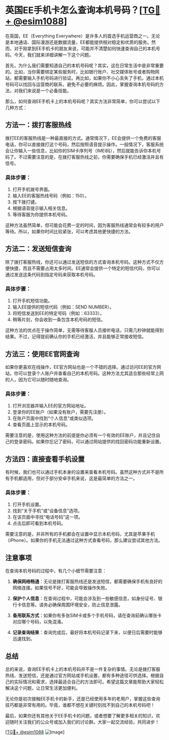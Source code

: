 # 英国EE手机卡怎么查询本机号码？[[TG💪+ @esim1088](https://t.me/s/esim1088)]

在英国，EE（Everything Everywhere）是许多人的首选手机运营商之一。无论是本地通话、国际漫游还是数据流量，EE都能提供相对稳定和优质的服务。然而，对于刚拿到EE手机卡的朋友来说，可能并不清楚如何快速查询自己的本机号码。今天，我们就来详细讲解一下这个问题。

首先，为什么我们需要知道自己的本机号码呢？其实，这在日常生活中是非常重要的。比如，当你需要绑定某些服务时，比如银行账户、社交媒体账号或者购物网站，都需要输入手机号码进行验证。再比如，如果你不小心丢失了手机，通过本机号码可以找回与运营商的联系，避免不必要的麻烦。因此，掌握查询本机号码的方法，对我们来说是一个必备技能。

那么，如何查询EE手机卡上的本机号码呢？其实方法非常简单，你可以尝试以下几种方式：

## 方法一：拨打客服热线

拨打EE的客服热线是一种最直接的方式。通常情况下，EE会提供一个免费的客服电话，你可以直接拨打这个号码，然后按照语音提示操作。一般情况下，客服系统会让你输入一些信息，比如你的SIM卡序列号（IMEI码），然后就能告诉你本机号码了。不过需要注意的是，在拨打客服热线之前，你需要确保手机已经激活并且有信号。

### 具体步骤：
1. 打开手机拨号界面。
2. 输入EE的客服热线号码（例如：150）。
3. 按下拨打键。
4. 根据语音提示输入相关信息。
5. 等待客服为你提供本机号码。

这种方法虽然简单，但可能会花费一定的时间，因为客服热线通常会有较多的用户等待。所以，如果你时间比较紧张，可以考虑其他更快捷的方法。

## 方法二：发送短信查询

除了拨打客服热线，你还可以通过发送短信的方式查询本机号码。这种方式不仅方便快捷，而且不需要占用太多时间。EE通常会提供一个特定的短信代码，你可以通过发送这条代码到指定号码来获取本机号码。

### 具体步骤：
1. 打开手机短信功能。
2. 输入EE提供的短信代码（例如：SEND NUMBER）。
3. 将短信发送到EE的特定号码（例如：63333）。
4. 稍等片刻，你会收到一条包含本机号码的短信。

这种方法的优点在于操作简单，无需等待客服人员接听电话，只需几秒钟就能得到结果。不过，记得提前确认你的手机已经激活，并且能够正常接收短信。

## 方法三：使用EE官网查询

如果你更喜欢在线操作，EE官方网站也是一个不错的选择。通过访问EE的官方网站，你可以登录个人账户并查看自己的本机号码。这种方法尤其适合那些经常上网的人，因为它可以随时随地查询。

### 具体步骤：
1. 打开浏览器并输入EE的官方网站地址。
2. 登录你的EE账户（如果没有账户，需要先注册）。
3. 在账户页面中找到“个人信息”或类似选项。
4. 查看页面上显示的本机号码。

需要注意的是，使用这种方法的前提是你必须有一个有效的EE账户，并且记住自己的登录密码。如果你忘记了密码，可以通过网站提供的找回密码功能重新设置。

## 方法四：直接查看手机设置

有时候，我们也可以通过手机本身的设置来查看本机号码。虽然这种方式并不是所有手机都适用，但对于部分安卓手机来说，这是最简单的方法之一。

### 具体步骤：
1. 打开手机设置。
2. 找到“关于手机”或“设备信息”选项。
3. 在该页面中寻找“电话号码”这一项。
4. 点击后即可看到本机号码。

需要注意的是，并非所有的手机都会在设置中显示本机号码，尤其是苹果手机（iPhone）。如果你的手机无法通过这种方式查看号码，那么建议尝试其他方法。

## 注意事项

在查询本机号码的过程中，有几个小细节需要注意：

1. **确保网络畅通**：无论是拨打客服热线还是发送短信，都需要确保手机有良好的网络连接。如果信号不好，可能会导致操作失败。
   
2. **保护个人信息**：在查询过程中，可能会涉及到一些敏感信息，如身份证号、银行卡信息等。请务必确保周围环境安全，防止信息泄露。

3. **备用联系方式**：如果你有多张SIM卡或多个手机号码，请在查询前确认哪张卡对应哪个号码，以免混淆。

4. **记录查询结果**：查询完成后，最好将本机号码记录下来，以便日后需要时能够迅速找到。

## 总结

总的来说，查询EE手机卡上的本机号码并不是一件复杂的事情。无论是拨打客服热线、发送短信，还是通过官方网站或手机设置，都有多种途径可供选择。根据自己的实际情况和需求，选择最适合自己的方法即可。希望这篇文章能帮助大家轻松解决这个问题，让日常生活更加便利。

无论你是初次接触EE手机卡的新手，还是已经使用多年的老用户，掌握这些查询技巧都是非常有用的。毕竟，谁都不想在关键时刻找不到自己的本机号码吧！

最后，如果你还有其他关于EE手机卡的问题，或者想要了解更多相关的知识，欢迎随时关注我们的公众号或加入我们的讨论群。大家一起交流经验，共同进步！

[[TG💪+ @esim1088](https://t.me/s/esim1088) ![Image](https://i.postimg.cc/4NQfJmqS/Snipaste-2025-05-13-00-14-12.png)]